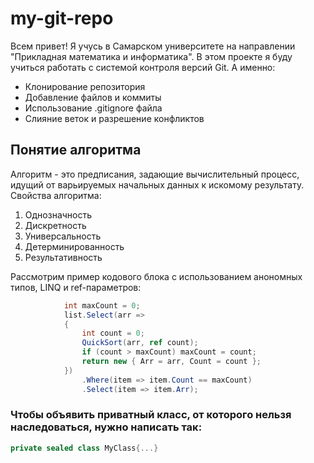 # my-git-repo
Всем привет! Я учусь в Самарском университете на направлении "Прикладная математика и информатика". 
В этом проекте я буду учиться работать с системой контроля версий Git.
А именно:
* Клонирование репозитория 
* Добавление файлов и коммиты
* Использование .gitignore файла
* Слияние веток и разрешение конфликтов

## Понятие алгоритма
Алгоритм - это предписания, задающие вычислительный процесс, идущий от варьируемых начальных данных к искомому результату. Свойства алгоритма:
1. Однозначность
2. Дискретность
3. Универсальность
4. Детерминированность
5. Результативность

Рассмотрим пример кодового блока с использованием анономных типов, LINQ и ref-параметров:
```C#
			int maxCount = 0;
			list.Select(arr =>
			{
				int count = 0;
				QuickSort(arr, ref count);
				if (count > maxCount) maxCount = count;
				return new { Arr = arr, Count = count };
			})
				.Where(item => item.Count == maxCount)
				.Select(item => item.Arr);
```
### Чтобы объявить приватный класс, от которого нельзя наследоваться, нужно написать так:
```C#
private sealed class MyClass{...}
```

